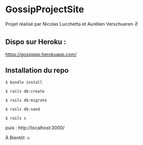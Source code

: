 # GossipProjectSite

Projet réalisé par Nicolas Lucchetta et Aurélien Verschueren :v:

## Dispo sur Heroku : 


https://gossippp.herokuapp.com/

## Installation du repo

`$ bundle install`

`$ rails db:create`

`$ rails db:migrate`

`$ rails db:seed`

`$ rails s`

puis : http://localhost:3000/


À Bientôt :relaxed:
